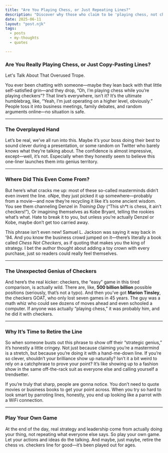 ```yaml
---
title: "Are You Playing Chess, or Just Repeating Lines?"
description: "Discover why those who claim to be 'playing chess, not checkers' might be missing the real brilliance of strategy."
date: 2025-06-11
layout: "post.njk"
tags:
  - posts
  - my-thoughts
  - quotes

---
```


### Are You Really Playing Chess, or Just Copy-Pasting Lines?

Let's Talk About That Overused Trope.

You ever been chatting with someone—maybe they lean back with that little self-satisfied grin—and they drop, “Oh, I’m playing chess while you’re playing checkers”? That line’s everywhere, isn’t it? It’s the ultimate humblebrag, like, “Yeah, I’m just operating on a higher level, obviously.” People toss it into business meetings, family debates, and random arguments online—no situation is safe.

---

### The Overplayed Hand

Let’s be real, we’ve all run into this. Maybe it’s your boss doing their best to sound clever during a presentation, or some random on Twitter who barely knows what they’re talking about. The confidence is almost impressive, except—well, it’s not. Especially when they honestly seem to believe this one-liner launches them into genius territory.

---

### Where Did This Even Come From?

But here’s what cracks me up: most of these so-called masterminds didn’t even invent the line. oNpe, they just picked it up somewhere—probably from a movie—and now they’re recycling it like it’s some ancient wisdom. You see them channeling Denzel in *Training Day* (“This sh*t is chess, it ain’t checkers!”), Or imagining themselves as Kobe Bryant, telling the rookies what’s what. Hate to break it to you, but unless you’re actually Denzel or Kobe, maybe don’t get too carried away.

This phrase isn’t even new! Samuel L. Jackson was saying it way back in ’94. And you know the business crowd jumped on it—there’s literally a book called *Chess Not Checkers*, as if quoting that makes you the king of strategy. I bet the author thought about adding a toy crown with every purchase, just so readers could really feel themselves.

---

### The Unexpected Genius of Checkers

And here’s the real kicker: checkers, the “easy” game in this tired comparison, is actually wild. There are, like, **500 billion billion** possible positions (seriously, that’s not a typo). And then you’ve got **Marion Tinsley**, the checkers GOAT, who only lost seven games in 45 years. The guy was a math whiz who could see dozens of moves ahead and even schooled a computer. If anyone was actually “playing chess,” it was probably him, and he did it with checkers.

---

### Why It’s Time to Retire the Line

So when someone busts out this phrase to show off their “strategic genius,” it’s honestly a little cringey. Not just because claiming you’re a mastermind is a stretch, but because you’re doing it with a hand-me-down line. If you’re so clever, shouldn’t your brilliance show up naturally? Isn’t it a bit weird to rely on a catchphrase to prove your point? It’s like showing up to a fashion show in the same off-the-rack suit as everyone else and calling yourself a trendsetter.

If you’re truly that sharp, people are gonna notice. You don’t need to quote movies or business books to get your point across. When you try so hard to look smart by parroting lines, honestly, you end up looking like a parrot with a WiFi connection.

---

### Play Your Own Game

At the end of the day, real strategy and leadership come from actually doing your thing, not repeating what everyone else says. So play your own game. Let your actions and ideas do the talking. And maybe, just maybe, retire the chess vs. checkers line for good—it’s been played out for ages.
